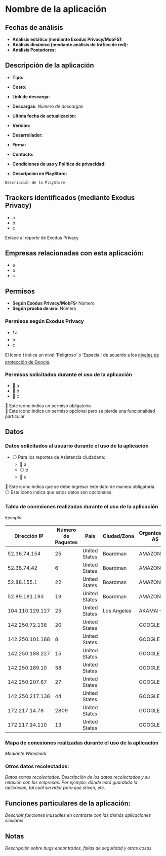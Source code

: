 # Nombre de la aplicación

## Fechas de análisis

- **Análisis estático (mediante Exodus Privacy/MobFS):** 
- **Análisis dinámico (mediante análisis de tráfico de red):** 
- **Análisis Posteriores:** 

## Descripción de la aplicación
- **Tipo:**   
- **Costo:**   
- **Link de descarga:** 
- **Descargas:** *Número de descargas*
- **Ultima fecha de actualización:** 
- **Versión:** 
- **Desarrollador:** 
- **Firma:** 
- **Contacto:** 
- **Condiciones de uso y Política de privacidad:**
    
- **Descripción en PlayStore:**
~~~
Descripción de la PlayStore
~~~

## Trackers identificados (mediante Exodus Privacy)
- a
- b
- c

Enlace al reporte de Exodus Privacy   

## Empresas relacionadas con esta aplicación:
- a
- b
- c

## Permisos   

- **Según Exodus Privacy/MobFS:** Número
- **Según prueba de uso:** Número



### Permisos según Exodus Privacy

- :exclamation: a
- b
- c 

El icono :exclamation: indica un nivel 'Peligroso' o 'Especial' de acuerdo a los [niveles de protección de Google](https://developer.android.com/guide/topics/permissions/overview). 

### Permisos solicitados durante el uso de la aplicación

- 🔴 a
- 🔵 b
- 🔵 c

🔴 Este ícono indica un permiso obligatorio   
🔵 Este ícono indica un permiso opcional pero se pierde una funcionalidad particular

## Datos

### Datos solicitados al usuario durante el uso de la aplicación

- ⚪ Para los reportes de Asistencia ciudadana:
    - 🔴 a
    - ⚪ b
    - 🔴 c
    

🔴 Este ícono indica que se debe ingresar este dato de manera obligatoria.   
⚪ Este ícono indica que estos datos son opcionales.


### Tabla de conexiones realizadas durante el uso de la aplicación
*Ejemplo*

| Dirección IP    | Número de Paquetes | País          | Ciudad/Zona | Organización AS       |
|-----------------|--------------------|---------------|-------------|-----------------------|
| 52.36.74.154    |                 25 | United States | Boardman    | AMAZON-02             |
| 52.38.74.42     |                  6 | United States | Boardman    | AMAZON-02             |
| 52.88.155.1     |                 22 | United States | Boardman    | AMAZON-02             |
| 52.89.181.193   |                 19 | United States | Boardman    | AMAZON-02             |
| 104.110.129.127 |                 25 | United States | Los Angeles | AKAMAI-AS             |
| 142.250.72.138  |                 20 | United States |             | GOOGLE                |
| 142.250.101.188 |                  8 | United States |             | GOOGLE                |
| 142.250.188.227 |                 15 | United States |             | GOOGLE                |
| 142.250.189.10  |                 38 | United States |             | GOOGLE                |
| 142.250.207.67  |                 27 | United States |             | GOOGLE                |
| 142.250.217.138 |                 44 | United States |             | GOOGLE                |
| 172.217.14.78   |               2809 | United States |             | GOOGLE                |
| 172.217.14.110  |                 13 | United States |             | GOOGLE                |


### Mapa de conexiones realizadas durante el uso de la aplicación

*Mediante Wireshark*

### Otros datos recolectados:

*Datos extras recolectados. Descripción de los datos recolectados y su relación con las empresas. Por ejemplo: dónde está guardada la aplicación, tal cuál servidor para qué sriven, etc.* 


## Funciones particulares de la aplicación:
*Describir funciones inusuales en contraste con las demás aplicaciones similares*

## Notas

*Descripción sobre bugs encontrados, fallas de seguridad y otras cosas*



